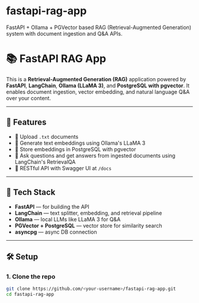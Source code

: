 # fastapi-rag-app
FastAPI + Ollama + PGVector based RAG (Retrieval-Augmented Generation) system with document ingestion and Q&amp;A APIs.

# 📚 FastAPI RAG App

This is a **Retrieval-Augmented Generation (RAG)** application powered by **FastAPI**, **LangChain**, **Ollama (LLaMA 3)**, and **PostgreSQL with pgvector**. It enables document ingestion, vector embedding, and natural language Q&A over your content.

---

## 🚀 Features

- 🔹 Upload `.txt` documents
- 🔹 Generate text embeddings using Ollama's LLaMA 3
- 🔹 Store embeddings in PostgreSQL with pgvector
- 🔹 Ask questions and get answers from ingested documents using LangChain's RetrievalQA
- 🔹 RESTful API with Swagger UI at `/docs`

---

## 🧠 Tech Stack

- **FastAPI** — for building the API
- **LangChain** — text splitter, embedding, and retrieval pipeline
- **Ollama** — local LLMs like LLaMA 3 for Q&A
- **PGVector + PostgreSQL** — vector store for similarity search
- **asyncpg** — async DB connection

---

## 🛠️ Setup

### 1. Clone the repo

```bash
git clone https://github.com/<your-username>/fastapi-rag-app.git
cd fastapi-rag-app

